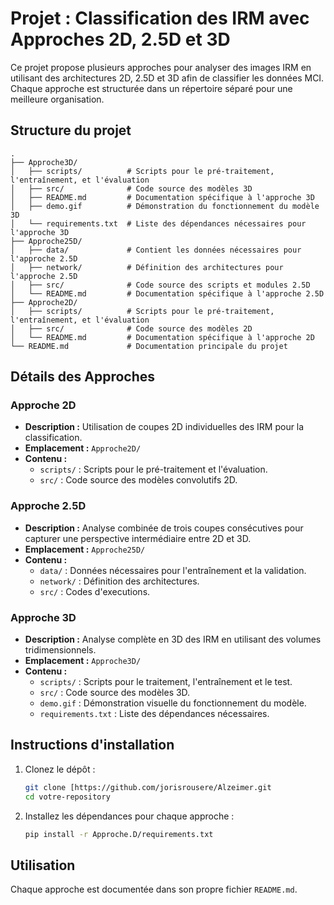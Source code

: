 # Projet : Classification des IRM avec Approches 2D, 2.5D et 3D

Ce projet propose plusieurs approches pour analyser des images IRM en utilisant des architectures 2D, 2.5D et 3D afin de classifier les données MCI. Chaque approche est structurée dans un répertoire séparé pour une meilleure organisation.

## Structure du projet

```plaintext
.
├── Approche3D/
│   ├── scripts/          # Scripts pour le pré-traitement, l'entraînement, et l'évaluation
│   ├── src/              # Code source des modèles 3D
│   ├── README.md         # Documentation spécifique à l'approche 3D
│   ├── demo.gif          # Démonstration du fonctionnement du modèle 3D
│   └── requirements.txt  # Liste des dépendances nécessaires pour l'approche 3D
├── Approche25D/
│   ├── data/             # Contient les données nécessaires pour l'approche 2.5D
│   ├── network/          # Définition des architectures pour l'approche 2.5D
│   ├── src/              # Code source des scripts et modules 2.5D
│   └── README.md         # Documentation spécifique à l'approche 2.5D
├── Approche2D/
│   ├── scripts/          # Scripts pour le pré-traitement, l'entraînement, et l'évaluation
│   ├── src/              # Code source des modèles 2D
│   └── README.md         # Documentation spécifique à l'approche 2D
└── README.md             # Documentation principale du projet
```

## Détails des Approches

### Approche 2D
- **Description :** Utilisation de coupes 2D individuelles des IRM pour la classification.
- **Emplacement :** `Approche2D/`
- **Contenu :**
  - `scripts/` : Scripts pour le pré-traitement et l'évaluation.
  - `src/` : Code source des modèles convolutifs 2D.

### Approche 2.5D
- **Description :** Analyse combinée de trois coupes consécutives pour capturer une perspective intermédiaire entre 2D et 3D.
- **Emplacement :** `Approche25D/`
- **Contenu :**
  - `data/` : Données nécessaires pour l'entraînement et la validation.
  - `network/` : Définition des architectures.
  - `src/` : Codes d'executions.

### Approche 3D
- **Description :** Analyse complète en 3D des IRM en utilisant des volumes tridimensionnels.
- **Emplacement :** `Approche3D/`
- **Contenu :**
  - `scripts/` : Scripts pour le traitement, l'entraînement et le test.
  - `src/` : Code source des modèles 3D.
  - `demo.gif` : Démonstration visuelle du fonctionnement du modèle.
  - `requirements.txt` : Liste des dépendances nécessaires.

## Instructions d'installation

1. Clonez le dépôt :
   ```bash
   git clone [https://github.com/jorisrousere/Alzeimer.git
   cd votre-repository
   ```
2. Installez les dépendances pour chaque approche :
   ```bash
   pip install -r Approche.D/requirements.txt
   ```

## Utilisation

Chaque approche est documentée dans son propre fichier `README.md`.

